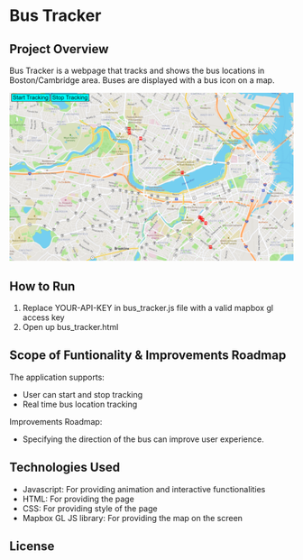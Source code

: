 # Bus Tracker

## Project Overview

Bus Tracker is a webpage that tracks and shows the bus locations in Boston/Cambridge area. Buses are displayed with a bus icon on a map.

<img src="bus_tracker.png">

## How to Run

1. Replace YOUR-API-KEY in bus_tracker.js file with a valid mapbox gl access key
2. Open up bus_tracker.html

## Scope of Funtionality & Improvements Roadmap

The application supports:

- User can start and stop tracking
- Real time bus location tracking

Improvements Roadmap:

- Specifying the direction of the bus can improve user experience.

## Technologies Used

- Javascript: For providing animation and interactive functionalities
- HTML: For providing the page
- CSS: For providing style of the page
- Mapbox GL JS library: For providing the map on the screen

## License
